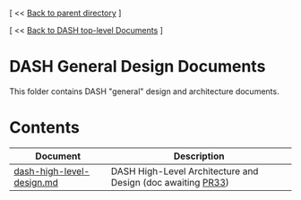 [ << [Back to parent directory](../README.md) ]

[ << [Back to DASH top-level Documents](../../README.md#contents) ]

# DASH General Design Documents

This folder contains DASH "general" design and architecture documents.

# Contents

| Document                                               | Description                                |
| ------------------------------------------------------ | ------------------------------------------ |
| [dash-high-level-design.md](dash-high-level-design.md) | DASH High-Level Architecture and Design (doc awaiting [PR33](https://github.com/Azure/DASH/pull/33))    |]